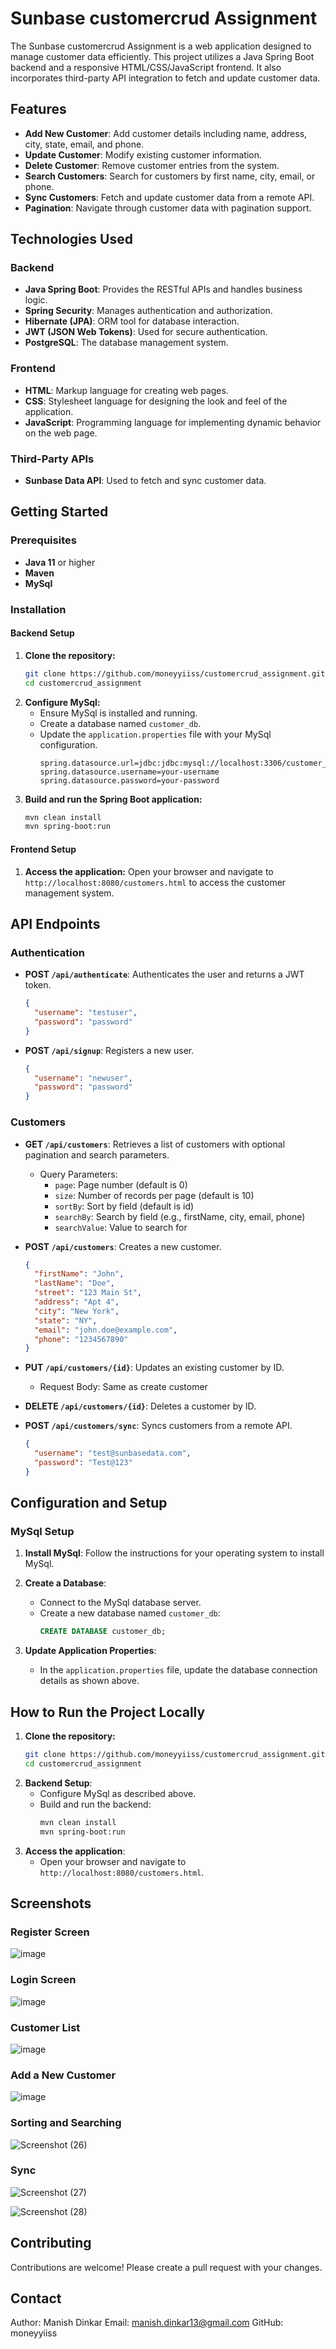 
# Sunbase customercrud Assignment

The Sunbase customercrud Assignment is a web application designed to manage customer data efficiently. This project utilizes a Java Spring Boot backend and a responsive HTML/CSS/JavaScript frontend. It also incorporates third-party API integration to fetch and update customer data.

## Features

- **Add New Customer**: Add customer details including name, address, city, state, email, and phone.
- **Update Customer**: Modify existing customer information.
- **Delete Customer**: Remove customer entries from the system.
- **Search Customers**: Search for customers by first name, city, email, or phone.
- **Sync Customers**: Fetch and update customer data from a remote API.
- **Pagination**: Navigate through customer data with pagination support.

## Technologies Used

### Backend
- **Java Spring Boot**: Provides the RESTful APIs and handles business logic.
- **Spring Security**: Manages authentication and authorization.
- **Hibernate (JPA)**: ORM tool for database interaction.
- **JWT (JSON Web Tokens)**: Used for secure authentication.
- **PostgreSQL**: The database management system.

### Frontend
- **HTML**: Markup language for creating web pages.
- **CSS**: Stylesheet language for designing the look and feel of the application.
- **JavaScript**: Programming language for implementing dynamic behavior on the web page.

### Third-Party APIs
- **Sunbase Data API**: Used to fetch and sync customer data.

## Getting Started

### Prerequisites
- **Java 11** or higher
- **Maven**
- **MySql**

### Installation

#### Backend Setup

1. **Clone the repository:**
   ```bash
   git clone https://github.com/moneyyiiss/customercrud_assignment.git
   cd customercrud_assignment

2. **Configure MySql:**
   - Ensure MySql is installed and running.
   - Create a database named `customer_db`.
   - Update the `application.properties` file with your MySql configuration.
     ```properties
     spring.datasource.url=jdbc:jdbc:mysql://localhost:3306/customer_db
     spring.datasource.username=your-username
     spring.datasource.password=your-password

3. **Build and run the Spring Boot application:**
   ```bash
   mvn clean install
   mvn spring-boot:run

#### Frontend Setup

1. **Access the application:**
   Open your browser and navigate to `http://localhost:8080/customers.html` to access the customer management system.

## API Endpoints

### Authentication

- **POST `/api/authenticate`**: Authenticates the user and returns a JWT token.
  ```json
  {
    "username": "testuser",
    "password": "password"
  }

- **POST `/api/signup`**: Registers a new user.
  ```json
  {
    "username": "newuser",
    "password": "password"
  }

### Customers
- **GET `/api/customers`**: Retrieves a list of customers with optional pagination and search parameters.
  - Query Parameters:
    - `page`: Page number (default is 0)
    - `size`: Number of records per page (default is 10)
    - `sortBy`: Sort by field (default is id)
    - `searchBy`: Search by field (e.g., firstName, city, email, phone)
    - `searchValue`: Value to search for

- **POST `/api/customers`**: Creates a new customer.
  ```json
  {
    "firstName": "John",
    "lastName": "Doe",
    "street": "123 Main St",
    "address": "Apt 4",
    "city": "New York",
    "state": "NY",
    "email": "john.doe@example.com",
    "phone": "1234567890"
  }

- **PUT `/api/customers/{id}`**: Updates an existing customer by ID.
  - Request Body: Same as create customer

- **DELETE `/api/customers/{id}`**: Deletes a customer by ID.

- **POST `/api/customers/sync`**: Syncs customers from a remote API.
  ```json
  {
    "username": "test@sunbasedata.com",
    "password": "Test@123"
  }


## Configuration and Setup

### MySql Setup
1. **Install MySql**:
   Follow the instructions for your operating system to install MySql.

2. **Create a Database**:
   - Connect to the MySql database server.
   - Create a new database named `customer_db`:
     ```sql
     CREATE DATABASE customer_db;

3. **Update Application Properties**:
   - In the `application.properties` file, update the database connection details as shown above.

## How to Run the Project Locally

1. **Clone the repository:**
   ```bash
   git clone https://github.com/moneyyiiss/customercrud_assignment.git
   cd customercrud_assignment

2. **Backend Setup**:
   - Configure MySql as described above.
   - Build and run the backend:
     ```bash
     mvn clean install
     mvn spring-boot:run

3. **Access the application**:
   - Open your browser and navigate to `http://localhost:8080/customers.html`.


## Screenshots

### Register Screen
![image](https://github.com/moneyyiiss/customercrud_assignment/assets/48843148/4949749a-7037-4c23-9fc9-7321b62e594b)

### Login Screen
![image](https://github.com/moneyyiiss/customercrud_assignment/assets/48843148/375e2f51-81b3-4081-ac5b-182f338e2d8e)

### Customer List
![image](https://github.com/moneyyiiss/customercrud_assignment/assets/48843148/06d76413-85d1-4635-8259-6aa0f293900b)

### Add a New Customer
![image](https://github.com/moneyyiiss/customercrud_assignment/assets/48843148/b13161e8-a3ef-4e1f-831b-f069e576f357)

### Sorting and Searching
![Screenshot (26)](https://github.com/moneyyiiss/customercrud_assignment/assets/48843148/e887c593-ea4e-413b-93a2-c96b781a6796)

### Sync
![Screenshot (27)](https://github.com/moneyyiiss/customercrud_assignment/assets/48843148/eaaac614-dda6-4038-b6f3-638dc5c7da73)

![Screenshot (28)](https://github.com/moneyyiiss/customercrud_assignment/assets/48843148/87b62878-2f2c-4295-b722-b840094a44fa)






## Contributing

Contributions are welcome! Please create a pull request with your changes.

## Contact

Author: Manish Dinkar
Email: manish.dinkar13@gmail.com
GitHub: moneyyiiss
